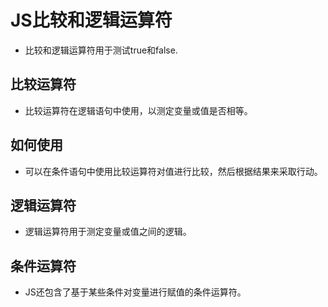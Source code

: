 # JS比较和逻辑运算符

- 比较和逻辑运算符用于测试true和false.

## 比较运算符

- 比较运算符在逻辑语句中使用，以测定变量或值是否相等。

## 如何使用

- 可以在条件语句中使用比较运算符对值进行比较，然后根据结果来采取行动。

## 逻辑运算符

- 逻辑运算符用于测定变量或值之间的逻辑。

## 条件运算符

- JS还包含了基于某些条件对变量进行赋值的条件运算符。

